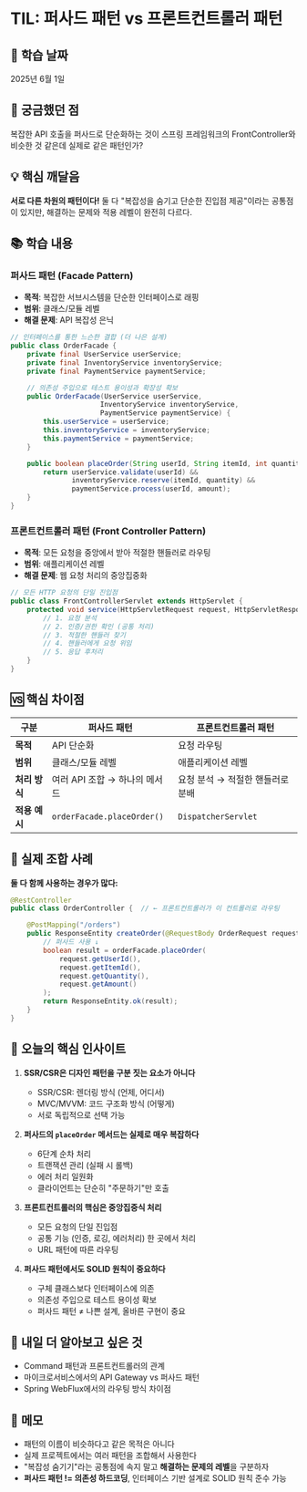 # TIL: 퍼사드 패턴 vs 프론트컨트롤러 패턴

## 📅 학습 날짜

2025년 6월 1일

## 🤔 궁금했던 점

복잡한 API 호출을 퍼사드로 단순화하는 것이 스프링 프레임워크의 FrontController와 비슷한 것 같은데 실제로 같은 패턴인가?

## 💡 핵심 깨달음

**서로 다른 차원의 패턴이다!** 둘 다 "복잡성을 숨기고 단순한 진입점 제공"이라는 공통점이 있지만, 해결하는 문제와 적용 레벨이 완전히 다르다.

## 📚 학습 내용

### 퍼사드 패턴 (Facade Pattern)

- **목적**: 복잡한 서브시스템을 단순한 인터페이스로 래핑
- **범위**: 클래스/모듈 레벨
- **해결 문제**: API 복잡성 은닉

```java
// 인터페이스를 통한 느슨한 결합 (더 나은 설계)
public class OrderFacade {
    private final UserService userService;
    private final InventoryService inventoryService;
    private final PaymentService paymentService;

    // 의존성 주입으로 테스트 용이성과 확장성 확보
    public OrderFacade(UserService userService,
                      InventoryService inventoryService,
                      PaymentService paymentService) {
        this.userService = userService;
        this.inventoryService = inventoryService;
        this.paymentService = paymentService;
    }

    public boolean placeOrder(String userId, String itemId, int quantity, double amount) {
        return userService.validate(userId) &&
               inventoryService.reserve(itemId, quantity) &&
               paymentService.process(userId, amount);
    }
}
```

### 프론트컨트롤러 패턴 (Front Controller Pattern)

- **목적**: 모든 요청을 중앙에서 받아 적절한 핸들러로 라우팅
- **범위**: 애플리케이션 레벨
- **해결 문제**: 웹 요청 처리의 중앙집중화

```java
// 모든 HTTP 요청의 단일 진입점
public class FrontControllerServlet extends HttpServlet {
    protected void service(HttpServletRequest request, HttpServletResponse response) {
        // 1. 요청 분석
        // 2. 인증/권한 확인 (공통 처리)
        // 3. 적절한 핸들러 찾기
        // 4. 핸들러에게 요청 위임
        // 5. 응답 후처리
    }
}
```

## 🆚 핵심 차이점

| 구분          | 퍼사드 패턴                   | 프론트컨트롤러 패턴              |
| ------------- | ----------------------------- | -------------------------------- |
| **목적**      | API 단순화                    | 요청 라우팅                      |
| **범위**      | 클래스/모듈 레벨              | 애플리케이션 레벨                |
| **처리 방식** | 여러 API 조합 → 하나의 메서드 | 요청 분석 → 적절한 핸들러로 분배 |
| **적용 예시** | `orderFacade.placeOrder()`    | `DispatcherServlet`              |

## 🔗 실제 조합 사례

**둘 다 함께 사용하는 경우가 많다:**

```java
@RestController
public class OrderController {  // ← 프론트컨트롤러가 이 컨트롤러로 라우팅

    @PostMapping("/orders")
    public ResponseEntity createOrder(@RequestBody OrderRequest request) {
        // 퍼사드 사용 ↓
        boolean result = orderFacade.placeOrder(
            request.getUserId(),
            request.getItemId(),
            request.getQuantity(),
            request.getAmount()
        );
        return ResponseEntity.ok(result);
    }
}
```

## 🌟 오늘의 핵심 인사이트

1. **SSR/CSR은 디자인 패턴을 구분 짓는 요소가 아니다**

   - SSR/CSR: 렌더링 방식 (언제, 어디서)
   - MVC/MVVM: 코드 구조화 방식 (어떻게)
   - 서로 독립적으로 선택 가능

2. **퍼사드의 `placeOrder` 메서드는 실제로 매우 복잡하다**

   - 6단계 순차 처리
   - 트랜잭션 관리 (실패 시 롤백)
   - 에러 처리 일원화
   - 클라이언트는 단순히 "주문하기"만 호출

3. **프론트컨트롤러의 핵심은 중앙집중식 처리**

   - 모든 요청의 단일 진입점
   - 공통 기능 (인증, 로깅, 에러처리) 한 곳에서 처리
   - URL 패턴에 따른 라우팅

4. **퍼사드 패턴에서도 SOLID 원칙이 중요하다**
   - 구체 클래스보다 인터페이스에 의존
   - 의존성 주입으로 테스트 용이성 확보
   - 퍼사드 패턴 ≠ 나쁜 설계, 올바른 구현이 중요

## 🎯 내일 더 알아보고 싶은 것

- Command 패턴과 프론트컨트롤러의 관계
- 마이크로서비스에서의 API Gateway vs 퍼사드 패턴
- Spring WebFlux에서의 라우팅 방식 차이점

## 📝 메모

- 패턴의 이름이 비슷하다고 같은 목적은 아니다
- 실제 프로젝트에서는 여러 패턴을 조합해서 사용한다
- "복잡성 숨기기"라는 공통점에 속지 말고 **해결하는 문제의 레벨**을 구분하자
- **퍼사드 패턴 != 의존성 하드코딩**, 인터페이스 기반 설계로 SOLID 원칙 준수 가능
